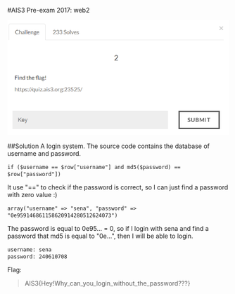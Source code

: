 #AIS3 Pre-exam 2017: web2

![web2](web2.png)

##Solution
A login system.
The source code contains the database of username and password.

```
if ($username == $row["username"] and md5($password) == $row["password"])
```

It use "==" to check if the password is correct, so I can just find a password with zero value :)

```
array("username" => "sena", "password" => "0e959146861158620914280512624073")
```

The password is equal to 0e95... = 0, so if I login with sena and find a password that md5 is equal to "0e...", then I will be able to login.

```
username: sena
password: 240610708
```

Flag:
>AIS3{Hey!Why_can_you_login_without_the_password???}
